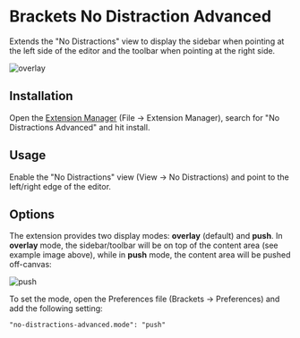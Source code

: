 # Brackets No Distraction Advanced
Extends the "No Distractions" view to display the sidebar when pointing at the left side of the editor and the toolbar when pointing at the right side.

![overlay](https://cloud.githubusercontent.com/assets/7590968/13035716/6c5935da-d356-11e5-9908-0c589daa5051.gif)

## Installation
Open the [Extension Manager](https://github.com/adobe/brackets/wiki/Brackets-Extensions) (File → Extension Manager), search for "No Distractions Advanced" and hit install.

## Usage
Enable the "No Distractions" view (View → No Distractions) and point to the left/right edge of the editor.

## Options
The extension provides two display modes: **overlay** (default) and **push**. In **overlay** mode, the sidebar/toolbar will be on top of the content area (see example image above), while in **push** mode, the content area will be pushed off-canvas:

![push](https://cloud.githubusercontent.com/assets/7590968/13035717/6c85b07e-d356-11e5-996f-24382fa6533f.gif)

To set the mode, open the Preferences file (Brackets → Preferences) and add the following setting:

``"no-distractions-advanced.mode": "push"``
